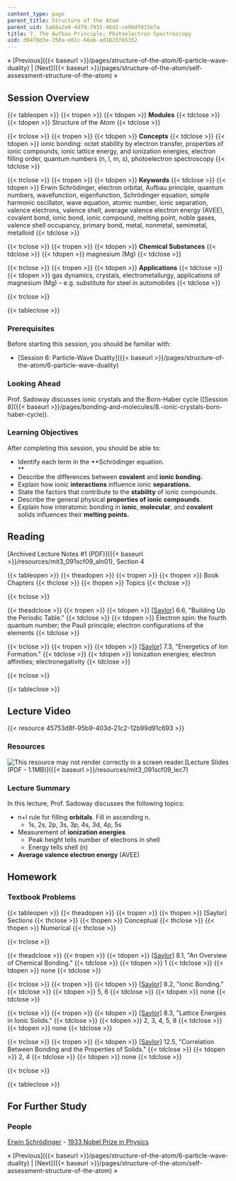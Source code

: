 ```yaml
---
content_type: page
parent_title: Structure of the Atom
parent_uid: 5a68a2e8-4d79-7915-46d1-ce9bdf015e7a
title: 7. The Aufbau Principle; Photoelectron Spectroscopy
uid: d0470d3e-350a-e01c-66ab-ad1825f65352
---
```


« [Previous]({{< baseurl >}}/pages/structure-of-the-atom/6-particle-wave-duality) | [Next]({{< baseurl >}}/pages/structure-of-the-atom/self-assessment-structure-of-the-atom) »

Session Overview
----------------

{{< tableopen >}}
{{< tropen >}}
{{< tdopen >}}
**Modules**
{{< tdclose >}}
{{< tdopen >}}
Structure of the Atom
{{< tdclose >}}

{{< trclose >}}
{{< tropen >}}
{{< tdopen >}}
**Concepts**
{{< tdclose >}}
{{< tdopen >}}
ionic bonding: octet stability by electron transfer, properties of ionic compounds, ionic lattice energy, and ionization energies, electron filling order, quantum numbers (n, l, m, s), photoelectron spectroscopy
{{< tdclose >}}

{{< trclose >}}
{{< tropen >}}
{{< tdopen >}}
**Keywords**
{{< tdclose >}}
{{< tdopen >}}
Erwin Schrödinger, electron orbital, Aufbau principle, quantum numbers, wavefunction, eigenfunction, Schrödinger equation, simple harmonic oscillator, wave equation, atomic number, ionic separation, valence electrons, valence shell, average valence electron energy (AVEE), covalent bond, ionic bond, ionic compound, melting point, noble gases, valence shell occupancy, primary bond, metal, nonmetal, semimetal, metalloid
{{< tdclose >}}

{{< trclose >}}
{{< tropen >}}
{{< tdopen >}}
**Chemical Substances**
{{< tdclose >}}
{{< tdopen >}}
magnesium (Mg)
{{< tdclose >}}

{{< trclose >}}
{{< tropen >}}
{{< tdopen >}}
**Applications**
{{< tdclose >}}
{{< tdopen >}}
gas dynamics, crystals, electrometallurgy, applications of magnesium (Mg) – e.g. substitute for steel in automobiles
{{< tdclose >}}

{{< trclose >}}

{{< tableclose >}}

### Prerequisites

Before starting this session, you should be familiar with:

*   [Session 6: Particle-Wave Duality]({{< baseurl >}}/pages/structure-of-the-atom/6-particle-wave-duality)

### Looking Ahead

Prof. Sadoway discusses ionic crystals and the Born-Haber cycle ([Session 8]({{< baseurl >}}/pages/bonding-and-molecules/8.-ionic-crystals-born-haber-cycle)).

### Learning Objectives

After completing this session, you should be able to:

*   Identify each term in the **Schrödinger equation.  
    **
*   Describe the differences between **covalent** and **ionic bonding.**
*   Explain how ionic **interactions** influence ionic **separations.**
*   State the factors that contribute to the **stability** of ionic compounds.
*   Describe the general physical **properties of ionic compounds**.
*   Explain how interatomic bonding in **ionic**, **molecular**, and **covalent** solids influences their **melting points.**

Reading
-------

[Archived Lecture Notes #1 (PDF)]({{< baseurl >}}/resources/mit3_091scf09_aln01), Section 4

{{< tableopen >}}
{{< theadopen >}}
{{< tropen >}}
{{< thopen >}}
Book Chapters
{{< thclose >}}
{{< thopen >}}
Topics
{{< thclose >}}

{{< trclose >}}

{{< theadclose >}}
{{< tropen >}}
{{< tdopen >}}
[\[Saylor\]](https://saylordotorg.github.io/text_general-chemistry-principles-patterns-and-applications-v1.0/s10-06-building-up-the-periodic-table.html) 6.6, "Building Up the Periodic Table."
{{< tdclose >}}
{{< tdopen >}}
Electron spin: the fourth quantum number; the Pauli principle; electron configurations of the elements
{{< tdclose >}}

{{< trclose >}}
{{< tropen >}}
{{< tdopen >}}
[\[Saylor\]](https://saylordotorg.github.io/text_general-chemistry-principles-patterns-and-applications-v1.0/s11-03-energetics-of-ion-formation.html) 7.3, "Energetics of Ion Formation."
{{< tdclose >}}
{{< tdopen >}}
Ionization energies; electron affinities; electronegativity
{{< tdclose >}}

{{< trclose >}}

{{< tableclose >}}

Lecture Video
-------------

{{< resource 45753d8f-95b9-403d-21c2-12b99d91c693 >}}

### Resources

![This resource may not render correctly in a screen reader.](/images/inacessible.gif)[Lecture Slides (PDF - 1.1MB)]({{< baseurl >}}/resources/mit3_091scf09_lec7)

### Lecture Summary

In this lecture, Prof. Sadoway discusses the following topics:

*   n+l rule for filling **orbitals**. Fill in ascending n.
    *   1s, 2s, 2p, 3s, 3p, 4s, 3d, 4p, 5s
*   Measurement of **ionization energies**
    *   Peak height tells number of electrons in shell
    *   Energy tells shell (n)
*   **Average valence electron energy** (AVEE)

Homework
--------

### Textbook Problems

{{< tableopen >}}
{{< theadopen >}}
{{< tropen >}}
{{< thopen >}}
\[Saylor\] Sections
{{< thclose >}}
{{< thopen >}}
Conceptual
{{< thclose >}}
{{< thopen >}}
Numerical
{{< thclose >}}

{{< trclose >}}

{{< theadclose >}}
{{< tropen >}}
{{< tdopen >}}
[\[Saylor\]](https://saylordotorg.github.io/text_general-chemistry-principles-patterns-and-applications-v1.0/s12-01-an-overview-of-chemical-bondin.html) 8.1, "An Overview of Chemical Bonding."
{{< tdclose >}}
{{< tdopen >}}
1
{{< tdclose >}}
{{< tdopen >}}
none
{{< tdclose >}}

{{< trclose >}}
{{< tropen >}}
{{< tdopen >}}
[\[Saylor\]](https://saylordotorg.github.io/text_general-chemistry-principles-patterns-and-applications-v1.0/s12-02-ionic-bonding.html) 8.2, "Ionic Bonding."
{{< tdclose >}}
{{< tdopen >}}
5, 6
{{< tdclose >}}
{{< tdopen >}}
none
{{< tdclose >}}

{{< trclose >}}
{{< tropen >}}
{{< tdopen >}}
[\[Saylor\]](https://saylordotorg.github.io/text_general-chemistry-principles-patterns-and-applications-v1.0/s12-03-lattice-energies-in-ionic-soli.html) 8.3, "Lattice Energies in Ionic Solids."
{{< tdclose >}}
{{< tdopen >}}
2, 3, 4, 5, 8
{{< tdclose >}}
{{< tdopen >}}
none
{{< tdclose >}}

{{< trclose >}}
{{< tropen >}}
{{< tdopen >}}
[\[Saylor\]](https://saylordotorg.github.io/text_general-chemistry-principles-patterns-and-applications-v1.0/s16-05-correlation-between-bonding-an.html) 12.5, "Correlation Between Bonding and the Properties of Solids."
{{< tdclose >}}
{{< tdopen >}}
2, 4
{{< tdclose >}}
{{< tdopen >}}
none
{{< tdclose >}}

{{< trclose >}}

{{< tableclose >}}

For Further Study
-----------------

### People

[Erwin Schrödinger](http://en.wikipedia.org/wiki/Schrodinger) - [1933 Nobel Prize in Physics](http://nobelprize.org/nobel_prizes/physics/laureates/1933/)

« [Previous]({{< baseurl >}}/pages/structure-of-the-atom/6-particle-wave-duality) | [Next]({{< baseurl >}}/pages/structure-of-the-atom/self-assessment-structure-of-the-atom) »
